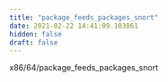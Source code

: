```yaml
---
title: "package_feeds_packages_snort"
date: 2021-02-22 14:41:09.103861
hidden: false
draft: false
---
```


x86/64/package_feeds_packages_snort


